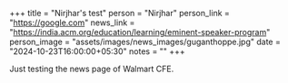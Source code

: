 +++
title = "Nirjhar's test"
person = "Nirjhar"
person_link = "https://google.com"
news_link = "https://india.acm.org/education/learning/eminent-speaker-program"
person_image = "assets/images/news_images/guganthoppe.jpg"
date = "2024-10-23T16:00:00+05:30"
notes = ""
+++
 
Just testing the news page of Walmart CFE.